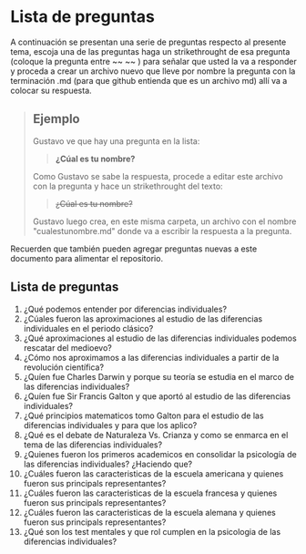# Lista de preguntas

A continuación se presentan una serie de preguntas respecto al presente tema, escoja una de las preguntas haga un strikethrought de esa pregunta (coloque la pregunta entre ~~ ~~ ) para señalar que usted la va a responder y proceda a crear un archivo nuevo que lleve por nombre la pregunta con la terminación .md (para que github entienda que es un archivo md) allí va a colocar su respuesta.

> ## Ejemplo
> Gustavo ve que hay una pregunta en la lista:
> 
>> **¿Cúal es tu nombre?** 
> 
> Como Gustavo se sabe la respuesta, procede a editar este archivo con la pregunta y hace un strikethrought del texto:
>
>> ~~¿Cúal es tu nombre?~~
> 
> Gustavo luego crea, en este misma carpeta, un archivo con el nombre "cualestunombre.md" donde va a escribir la respuesta a la pregunta.

Recuerden que también pueden agregar preguntas nuevas a este documento para alimentar el repositorio.

## Lista de preguntas

1. ¿Qué podemos entender por diferencias individuales?
2. ¿Cúales fueron las aproximaciones al estudio de las diferencias individuales en el periodo clásico?
3. ¿Qué aproximaciones al estudio de las diferencias individuales podemos rescatar del medioevo?
4. ¿Cómo nos aproximamos a las diferencias individuales a partir de la revolución científica?
5. ¿Quíen fue Charles Darwin y porque su teoría se estudia en el marco de las diferencias individuales?
6. ¿Quíen fue Sir Francis Galton y que aportó al estudio de las diferencias individuales?
7. ¿Qué principios matematicos tomo Galton para el estudio de las diferencias individuales y para que los aplico?
8. ¿Qué es el debate de Naturaleza Vs. Crianza y como se enmarca en el tema de las diferencias individuales?
9. ¿Quienes fueron los primeros academicos en consolidar la psicología de las diferencias individuales? ¿Haciendo que?
10. ¿Cuáles fueron las caracteristicas de la escuela americana y quienes fueron sus principals representantes?
11. ¿Cuáles fueron las caracteristicas de la escuela francesa y quienes fueron sus principals representantes?
12. ¿Cuáles fueron las caracteristicas de la escuela alemana y quienes fueron sus principals representantes?
13. ¿Qué son los test mentales y que rol cumplen en la psicologia de las diferencias individuales? 




